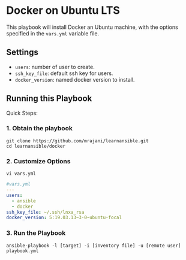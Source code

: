 # Docker on Ubuntu LTS

This playbook will install Docker an Ubuntu machine, with the options specified in the `vars.yml` variable file.

## Settings

- `users`: number of user to create.
- `ssh_key_file`: default ssh key for users.
- `docker_version`: named docker version to install.


## Running this Playbook

Quick Steps:

### 1. Obtain the playbook
```shell
git clone https://github.com/mrajani/learnansible.git
cd learnansible/docker
```

### 2. Customize Options

```shell
vi vars.yml
```

```yml
#vars.yml
---
users:
  - ansible
  - docker
ssh_key_file: ~/.ssh/lnxa_rsa
docker_version: 5:19.03.13~3-0~ubuntu-focal
```

### 3. Run the Playbook

```command
ansible-playbook -l [target] -i [inventory file] -u [remote user] playbook.yml
```

